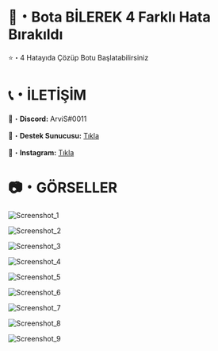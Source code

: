 # 🤖・Bota BİLEREK 4 Farklı Hata Bırakıldı
⭐・4 Hatayıda Çözüp Botu Başlatabilirsiniz
# 

# 📞・İLETİŞİM
💙・**Discord:** ArviS#0011

🔗・**Destek Sunucusu:** [Tıkla](https://discord.gg/3AfAFE5qYg)

💜・**Instagram:** [Tıkla](https://www.instagram.com/arvis_here/)
#

# 📷・GÖRSELLER
![Screenshot_1](https://user-images.githubusercontent.com/69751083/207131838-000b69e9-69fd-470d-80a8-c3d690dcbded.png)

![Screenshot_2](https://user-images.githubusercontent.com/69751083/207131859-a8dee591-d3b4-45ad-83d5-1baad8198dbf.png)

![Screenshot_3](https://user-images.githubusercontent.com/69751083/207131866-56c0476f-5ea1-4765-b78a-9f9156d36420.png)

![Screenshot_4](https://user-images.githubusercontent.com/69751083/207131874-b0d29fe3-754b-48b2-be85-a75c5872061a.png)

![Screenshot_5](https://user-images.githubusercontent.com/69751083/207131882-5f935e3f-7def-4876-9493-41fb6d4df9b3.png)

![Screenshot_6](https://user-images.githubusercontent.com/69751083/207131887-160a0a29-0fad-47e4-bc86-d8889ef26e32.png)

![Screenshot_7](https://user-images.githubusercontent.com/69751083/207131896-95e2804a-7d6e-4691-be61-2988e9f6a2d2.png)

![Screenshot_8](https://user-images.githubusercontent.com/69751083/207131903-4385760f-8b7a-48b5-bf5d-4b0d50e6b2be.png)

![Screenshot_9](https://user-images.githubusercontent.com/69751083/207131909-f690ff92-df5b-44f2-acab-7df9090122c0.png)
